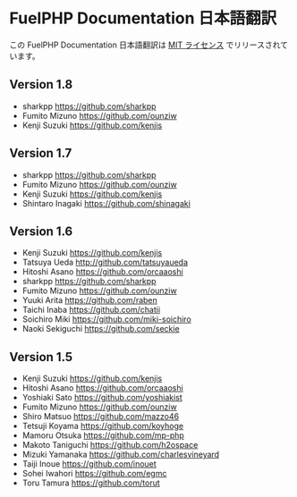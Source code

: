 # FuelPHP Documentation 日本語翻訳

この FuelPHP Documentation 日本語翻訳は [MIT ライセンス](http://opensource.org/licenses/MIT) でリリースされています。

## Version 1.8

* sharkpp <https://github.com/sharkpp>
* Fumito Mizuno <https://github.com/ounziw>
* Kenji Suzuki <https://github.com/kenjis>

## Version 1.7

* sharkpp <https://github.com/sharkpp>
* Fumito Mizuno <https://github.com/ounziw>
* Kenji Suzuki <https://github.com/kenjis>
* Shintaro Inagaki <https://github.com/shinagaki>

## Version 1.6

* Kenji Suzuki <https://github.com/kenjis>
* Tatsuya Ueda <http://github.com/tatsuyaueda>
* Hitoshi Asano <https://github.com/orcaaoshi>
* sharkpp <https://github.com/sharkpp>
* Fumito Mizuno <https://github.com/ounziw>
* Yuuki Arita <https://github.com/raben>
* Taichi Inaba <https://github.com/chatii>
* Soichiro Miki <https://github.com/miki-soichiro>
* Naoki Sekiguchi <https://github.com/seckie>

## Version 1.5

* Kenji Suzuki <https://github.com/kenjis>
* Hitoshi Asano <https://github.com/orcaaoshi>
* Yoshiaki Sato <https://github.com/yoshiakist>
* Fumito Mizuno <https://github.com/ounziw>
* Shiro Matsuo <https://github.com/mazzo46>
* Tetsuji Koyama <https://github.com/koyhoge>
* Mamoru Otsuka <https://github.com/mp-php>
* Makoto Taniguchi <https://github.com/h2ospace>
* Mizuki Yamanaka <https://github.com/charlesvineyard>
* Taiji Inoue <https://github.com/inouet>
* Sohei Iwahori <https://github.com/egmc>
* Toru Tamura <https://github.com/torut>
